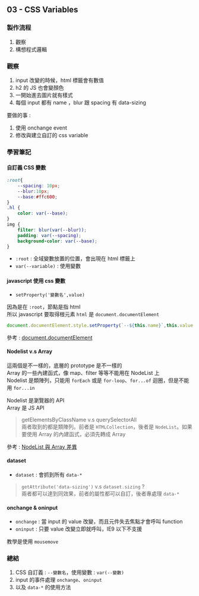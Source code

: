 ## 03 - CSS Variables
### 製作流程
1. 觀察
2. 構想程式邏輯

### 觀察
1. input 改變的時候，html 標籤會有數值
2. h2 的 JS 也會變顏色
3. 一開始進去圖片就有樣式
4. 每個 input 都有 name ，blur 跟 spacing 有 data-sizing

要做的事 :  
1. 使用 onchange event
2. 修改與建立自訂的 css variable

### 學習筆記  
#### 自訂義 CSS 變數
```css
:root{
    --spacing: 10px;
    --blur:10px;
    --base:#ffc600;
}
.hl {
    color: var(--base);
}
img {
    filter: blur(var(--blur));
    padding: var(--spacing);
    background-color: var(--base);
}
```  
- `:root` : 全域變數放置的位置，會出現在 html 標籤上
- `var(--variable)` : 使用變數  

#### javascript 使用 css 變數
- `setProperty('變數名',value)`   

因為是在 `:root`，節點是指 html  
所以 javascript 要取得根元素 `html` 是 `document.documentElement`  

```javascript
document.documentElement.style.setProperty(`--${this.name}`,this.value + unit);
```
參考 : [document.documentElement](https://developer.mozilla.org/zh-TW/docs/Web/API/Document/documentElement)
#### Nodelist v.s Array
這兩個是不一樣的，底層的 prototype 是不一樣的  
Array 的一些內建函式，像 map、filter 等等不能用在 NodeList 上  
Nodelist 是類陣列，只能用 `forEach` 或是 `for-loop`、`for...of` 迴圈，但是不能用 `for...in`  

Nodelist 是瀏覽器的 API  
Array 是 JS API  

> getElementsByClassName v.s querySelectorAll  
> 兩者取到的都是類陣列。前者是 `HTMLCollection`，後者是 `NodeList`。如果要使用 Array 的內建函式，必須先轉成 Array  


參考 : [NodeList 與 Array 差異](https://ithelp.ithome.com.tw/articles/10211876)  

#### dataset  
- `dataset` : 會抓到所有 `data-*`  

> `getAttribute('data-sizing')` v.s `dataset.sizing` ?  
> 兩者都可以達到同效果，前者的屬性都可以自訂，後者專處理 `data-*`  

#### onchange & oninput
- `onchange` : 當 input 的 value 改變，而且元件失去焦點才會呼叫 function 
- `oninput` : 只要 value 改變立即就呼叫，IE9 以下不支援

教學是使用 `mousemove`

### 總結   
1. CSS 自訂義 : `--變數名`，使用變數 :  `var(--變數)`
2. input 的事件處理 `onchange`、`oninput` 
3. 以及 `data-*` 的使用方法
